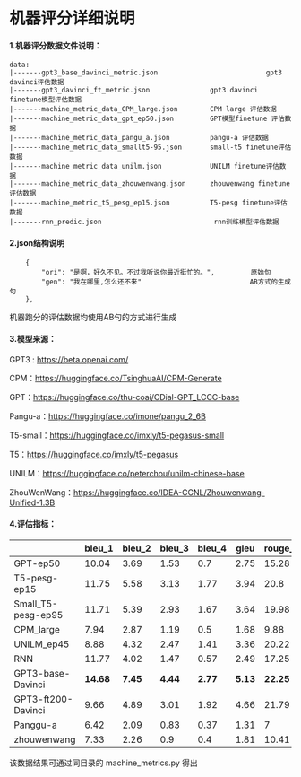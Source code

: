 # 机器评分详细说明



#### 1.机器评分数据文件说明：

```
data:
|-------gpt3_base_davinci_metric.json							gpt3 davinci评估数据
|-------gpt3_davinci_ft_metric.json               gpt3 davinci finetune模型评估数据
|-------machine_metric_data_CPM_large.json        CPM large 评估数据
|-------machine_metric_data_gpt_ep50.json         GPT模型finetune 评估数据
|-------machine_metric_data_pangu_a.json          pangu-a 评估数据
|-------machine_metric_data_smallt5-95.json       small-t5 finetune评估数据
|-------machine_metric_data_unilm.json            UNILM finetune评估数据
|-------machine_metric_data_zhouwenwang.json      zhouwenwang finetune评估数据
|-------machine_metric_t5_pesg_ep15.json          T5-pesg finetune评估数据
|-------rnn_predic.json                            rnn训练模型评估数据
```

#### 2.json结构说明

```
    {
        "ori": "是啊，好久不见。不过我听说你最近挺忙的。",         原始句
        "gen": "我在哪里,怎么还不来"                           AB方式的生成句
    },
```

机器跑分的评估数据均使用AB句的方式进行生成






#### 3.模型来源：

GPT3 : https://beta.openai.com/

CPM：https://huggingface.co/TsinghuaAI/CPM-Generate

GPT：https://huggingface.co/thu-coai/CDial-GPT_LCCC-base

Pangu-a：https://huggingface.co/imone/pangu_2_6B

T5-small：https://huggingface.co/imxly/t5-pegasus-small

T5：https://huggingface.co/imxly/t5-pegasus

UNILM：https://huggingface.co/peterchou/unilm-chinese-base

ZhouWenWang：https://huggingface.co/IDEA-CCNL/Zhouwenwang-Unified-1.3B



#### 4.评估指标：


|                    | bleu_1    | bleu_2   | bleu_3   | bleu_4   | gleu     | rouge_1   | rouge_2  | rouge_L   | distinct_1 | distinct_2 |
| ------------------ | --------- | -------- | -------- | -------- | -------- | --------- | -------- | --------- | ---------- | ---------- |
| GPT-ep50           | 10.04     | 3.69     | 1.53     | 0.7      | 2.75     | 15.28     | 1.78     | 13.7      | 6.89       | 37.39      |
| T5-pesg-ep15       | 11.75     | 5.58     | 3.13     | 1.77     | 3.94     | 20.8      | 4.98     | 19.25     | 9.02       | 42.68      |
| Small_T5-pesg-ep95 | 11.71     | 5.39     | 2.93     | 1.67     | 3.64     | 19.98     | 4.37     | 18.61     | 8.08       | 36.38      |
| CPM_large          | 7.94      | 2.87     | 1.19     | 0.5      | 1.68     | 9.88      | 1.28     | 8.83      | 5.82       | 34.43      |
| UNILM_ep45         | 8.88      | 4.32     | 2.47     | 1.41     | 3.36     | 20.22     | 4.91     | 18.98     | 7.53       | 29.90      |
| RNN                | 11.77     | 4.02     | 1.47     | 0.57     | 2.49     | 17.25     | 2.13     | 15.94     | 4.73       | 16.23      |
| GPT3-base-Davinci  | **14.68** | **7.45** | **4.44** | **2.77** | **5.13** | **22.25** | **5.65** | 20.03     | 8.43       | 40.7       |
| GPT3-ft200-Davinci | 9.66      | 4.89     | 3.01     | 1.92     | 4.66     | 21.79     | 5.5      | **20.22** | **9.725**  | 43.15      |
| Panggu-a           | 6.42      | 2.09     | 0.83     | 0.37     | 1.31     | 7         | 0.75     | 6.14      | 8.25       | 50.98      |
| zhouwenwang        | 7.33      | 2.26     | 0.9      | 0.4      | 1.81     | 10.41     | 1.01     | 8.61      | 9.72       | **53.53**  |

该数据结果可通过同目录的 machine_metrics.py 得出
